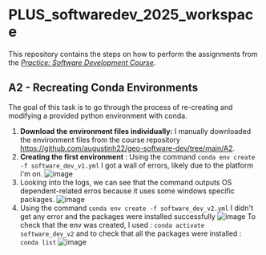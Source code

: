 # PLUS_softwaredev_2025_workspace
This repository contains the steps on how to perform the assignments from the [*Practice: Software Development Course*](https://github.com/augustinh22/geo-software-dev/tree/main).

## A2 - Recreating Conda Environments
The goal of this task is to go through the process of re-creating and modifying a provided python environment with conda. 

1. **Download the environment files individually:** I manually downloaded the environment files from the course repository https://github.com/augustinh22/geo-software-dev/tree/main/A2.
2. **Creating the first environment** : Using the command `conda env create -f software_dev_v1.yml` I got a wall of errors, likely due to the platform i'm on.
![image](https://github.com/user-attachments/assets/d3a32b85-9101-4609-9f5a-aa8d75fa85de)
4. Looking into the logs, we can see that the command outputs OS dependent-related erros because it uses some windows specific packages.
![image](https://github.com/user-attachments/assets/150a36d4-1287-4cea-8692-1c5c1900dbb7)
5. Using the command `conda env create -f software_dev_v2.yml` I didn't get any error and the packages were installed successfully
![image](https://github.com/user-attachments/assets/4526d087-ec88-4cc8-9582-68bc7c2402e7)
To check that the env was created, I used : `conda activate software_dev_v2` and to check that all the packages were installed : `conda list`
![image](https://github.com/user-attachments/assets/c7100031-abf1-47b7-aa9d-69e3af702ff9)
